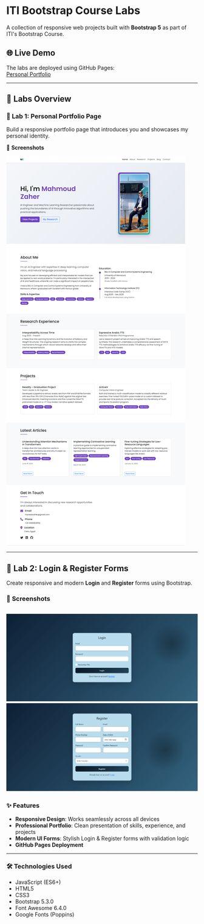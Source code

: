 # ITI Bootstrap Course Labs

A collection of responsive web projects built with **Bootstrap 5** as part of ITI's Bootstrap Course.

## 🌐 Live Demo

The labs are deployed using GitHub Pages:  
[Personal Portfolio](https://zaher-m.github.io/ITI-Bootstrap-Course-Labs/)


---

## 📘 Labs Overview

### 🔹 Lab 1: Personal Portfolio Page
Build a responsive portfolio page that introduces you and showcases my personal identity.

📸 **Screenshots**  

![Portfolio Page](Screenshots/Portfolio-Full-Page.png)  


---

## 🔹 Lab 2: Login & Register Forms
Create responsive and modern **Login** and **Register** forms using Bootstrap.

### 📸 **Screenshots**  
![Form Login Page](Screenshots/Form-Login-Page.png)  
![Form Register Page](Screenshots/Form-Register-Page.png)  
---

### ✨ Features

- **Responsive Design**: Works seamlessly across all devices  
- **Professional Portfolio**: Clean presentation of skills, experience, and projects  
- **Modern UI Forms**: Stylish Login & Register forms with validation logic  
- **GitHub Pages Deployment**

---

### 🛠️ Technologies Used

- JavaScript (ES6+)  
- HTML5  
- CSS3  
- Bootstrap 5.3.0  
- Font Awesome 6.4.0  
- Google Fonts (Poppins)  